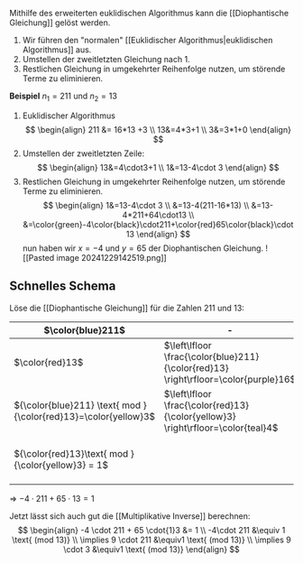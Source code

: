 Mithilfe des erweiterten euklidischen Algorithmus kann die [[Diophantische Gleichung]] gelöst werden.

1. Wir führen den "normalen" [[Euklidischer Algorithmus|euklidischen Algorithmus]] aus.
2. Umstellen der zweitletzten Gleichung nach $1$.
3. Restlichen Gleichung in umgekehrter Reihenfolge nutzen, um störende Terme zu eliminieren.

**Beispiel**
$n_{1}=211$ und $n_{2}=13$

1. Euklidischer Algorithmus
$$
\begin{align}
211 &= 16*13 +3 \\
13&=4*3+1 \\
3&=3*1+0
\end{align}
$$
2. Umstellen der zweitletzten Zeile:
$$
\begin{align}
13&=4\cdot3+1 \\
1&=13-4\cdot 3
\end{align}
$$
3. Restlichen Gleichung in umgekehrter Reihenfolge nutzen, um störende Terme zu eliminieren.
$$
\begin{align}
1&=13-4\cdot 3 \\
&=13-4(211-16*13) \\
&=13-4*211+64\cdot13 \\
&=\color{green}-4\color{black}\cdot211+\color{red}65\color{black}\cdot13
\end{align}
$$
nun haben wir $x=-4$ und $y=65$ der Diophantischen Gleichung.
![[Pasted image 20241229142519.png]]
## Schnelles Schema
Löse die [[Diophantische Gleichung]] für die Zahlen $211$ und $13$:

| $\color{blue}211$                                               | -                                                                                     | $\color{green}1$                                                             | $\color{pink}0$                                                              |
| --------------------------------------------------------------- | ------------------------------------------------------------------------------------- | ---------------------------------------------------------------------------- | ---------------------------------------------------------------------------- |
| $\color{red}13$                                                 | $\left\lfloor  \frac{\color{blue}211}{\color{red}13}  \right\rfloor=\color{purple}16$ | $\color{brown}0$                                                             | $\color{orange}1$                                                            |
| ${\color{blue}211} \text{ mod }{\color{red}13}=\color{yellow}3$ | $\left\lfloor  \frac{\color{red}13}{\color{yellow}3}  \right\rfloor=\color{teal}4$    | ${\color{green}1}- {\color{purple}16}\cdot {\color{brown}0} = \color{lime}1$ | ${\color{pink}0}-{\color{purple}16}\cdot {\color{orange}1} =\color{cyan}-16$ |
| ${\color{red}13}\text{ mod }{\color{yellow}3} = 1$              |                                                                                       | ${\color{brown}0}-{\color{teal}4}\cdot {\color{lime}1} = -4$<br>=> $x=-4$    | ${\color{orange}1}-{\color{teal}4}\cdot{\color{cyan}-16} =65$<br>$y=65$      |
=> $-4 \cdot 211 + 65 \cdot{1}3 = 1$

Jetzt lässt sich auch gut die [[Multiplikative Inverse]] berechnen:
$$
\begin{align}
-4 \cdot 211 + 65 \cdot{1}3 &= 1 \\
-4\cdot 211 &\equiv 1 \text{ (mod 13)} \\
\implies 9 \cdot 211 &\equiv1 \text{ (mod 13)} \\
\implies 9 \cdot 3 &\equiv1 \text{ (mod 13)}
\end{align}
$$
